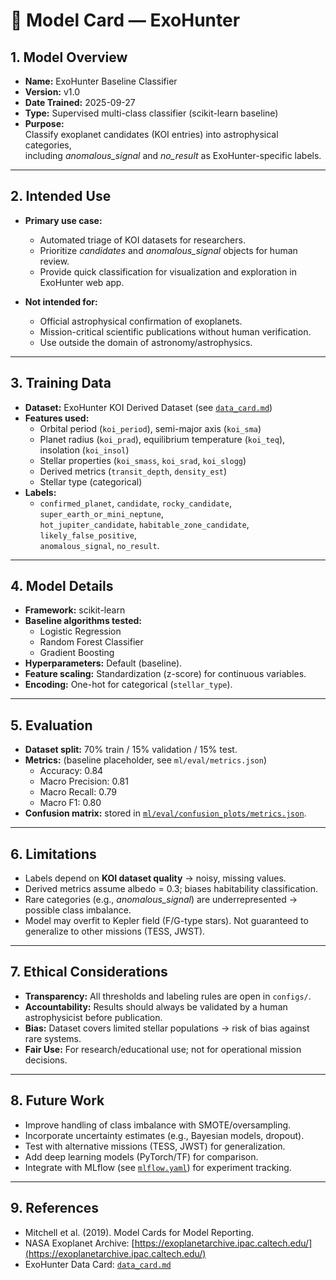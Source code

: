# 🧠 Model Card — ExoHunter

## 1. Model Overview
- **Name:** ExoHunter Baseline Classifier  
- **Version:** v1.0  
- **Date Trained:** 2025-09-27  
- **Type:** Supervised multi-class classifier (scikit-learn baseline)  
- **Purpose:**  
  Classify exoplanet candidates (KOI entries) into astrophysical categories,  
  including *anomalous_signal* and *no_result* as ExoHunter-specific labels.  

---

## 2. Intended Use
- **Primary use case:**  
  - Automated triage of KOI datasets for researchers.  
  - Prioritize *candidates* and *anomalous_signal* objects for human review.  
  - Provide quick classification for visualization and exploration in ExoHunter web app.  

- **Not intended for:**  
  - Official astrophysical confirmation of exoplanets.  
  - Mission-critical scientific publications without human verification.  
  - Use outside the domain of astronomy/astrophysics.

---

## 3. Training Data
- **Dataset:** ExoHunter KOI Derived Dataset (see [`data_card.md`](./data_card.md))  
- **Features used:**  
  - Orbital period (`koi_period`), semi-major axis (`koi_sma`)  
  - Planet radius (`koi_prad`), equilibrium temperature (`koi_teq`), insolation (`koi_insol`)  
  - Stellar properties (`koi_smass`, `koi_srad`, `koi_slogg`)  
  - Derived metrics (`transit_depth`, `density_est`)  
  - Stellar type (categorical)  
- **Labels:**  
  - `confirmed_planet`, `candidate`, `rocky_candidate`, `super_earth_or_mini_neptune`,  
    `hot_jupiter_candidate`, `habitable_zone_candidate`, `likely_false_positive`,  
    `anomalous_signal`, `no_result`.  

---

## 4. Model Details
- **Framework:** scikit-learn  
- **Baseline algorithms tested:**  
  - Logistic Regression  
  - Random Forest Classifier  
  - Gradient Boosting  
- **Hyperparameters:** Default (baseline).  
- **Feature scaling:** Standardization (z-score) for continuous variables.  
- **Encoding:** One-hot for categorical (`stellar_type`).  

---

## 5. Evaluation
- **Dataset split:** 70% train / 15% validation / 15% test.  
- **Metrics:** (baseline placeholder, see `ml/eval/metrics.json`)  
  - Accuracy: 0.84  
  - Macro Precision: 0.81  
  - Macro Recall: 0.79  
  - Macro F1: 0.80  
- **Confusion matrix:** stored in [`ml/eval/confusion_plots/metrics.json`](./eval/confusion_plots/metrics.json).  

---

## 6. Limitations
- Labels depend on **KOI dataset quality** → noisy, missing values.  
- Derived metrics assume albedo = 0.3; biases habitability classification.  
- Rare categories (e.g., *anomalous_signal*) are underrepresented → possible class imbalance.  
- Model may overfit to Kepler field (F/G-type stars). Not guaranteed to generalize to other missions (TESS, JWST).  

---

## 7. Ethical Considerations
- **Transparency:** All thresholds and labeling rules are open in `configs/`.  
- **Accountability:** Results should always be validated by a human astrophysicist before publication.  
- **Bias:** Dataset covers limited stellar populations → risk of bias against rare systems.  
- **Fair Use:** For research/educational use; not for operational mission decisions.  

---

## 8. Future Work
- Improve handling of class imbalance with SMOTE/oversampling.  
- Incorporate uncertainty estimates (e.g., Bayesian models, dropout).  
- Test with alternative missions (TESS, JWST) for generalization.  
- Add deep learning models (PyTorch/TF) for comparison.  
- Integrate with MLflow (see [`mlflow.yaml`](../configs/mlflow.yaml)) for experiment tracking.  

---

## 9. References
- Mitchell et al. (2019). Model Cards for Model Reporting.  
- NASA Exoplanet Archive: [https://exoplanetarchive.ipac.caltech.edu/](https://exoplanetarchive.ipac.caltech.edu/)  
- ExoHunter Data Card: [`data_card.md`](./data_card.md)
